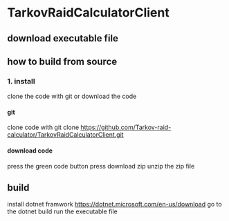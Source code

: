 # TarkovRaidCalculatorClient

## download executable file

## how to build from source
### 1. install
clone the code with git or download the code
#### git
clone code with 
git clone https://github.com/Tarkov-raid-calculator/TarkovRaidCalculatorClient.git
#### download code
press the green code button
press download zip
unzip the zip file
## build
install dotnet framwork https://dotnet.microsoft.com/en-us/download
go to the 
dotnet build
run the executable file